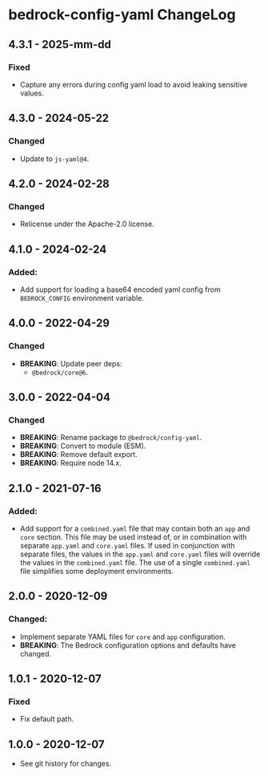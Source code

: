 # bedrock-config-yaml ChangeLog

## 4.3.1 - 2025-mm-dd

### Fixed
- Capture any errors during config yaml load to avoid leaking sensitive values.

## 4.3.0 - 2024-05-22

### Changed
- Update to `js-yaml@4`.

## 4.2.0 - 2024-02-28

### Changed
- Relicense under the Apache-2.0 license.

## 4.1.0 - 2024-02-24

### Added:
- Add support for loading a base64 encoded yaml config from `BEDROCK_CONFIG`
  environment variable.

## 4.0.0 - 2022-04-29

### Changed
- **BREAKING**: Update peer deps:
  - `@bedrock/core@6`.

## 3.0.0 - 2022-04-04

### Changed
- **BREAKING**: Rename package to `@bedrock/config-yaml`.
- **BREAKING**: Convert to module (ESM).
- **BREAKING**: Remove default export.
- **BREAKING**: Require node 14.x.

## 2.1.0 - 2021-07-16

### Added:
- Add support for a `combined.yaml` file that may contain both an `app` and
  `core` section. This file may be used instead of, or in combination with
  separate `app.yaml` and `core.yaml` files. If used in conjunction with
  separate files, the values in the `app.yaml` and `core.yaml` files will
  override the values in the `combined.yaml` file. The use of a single
  `combined.yaml` file simplifies some deployment environments.

## 2.0.0 - 2020-12-09

### Changed:
- Implement separate YAML files for `core` and `app` configuration.
- **BREAKING**: The Bedrock configuration options and defaults have changed.

## 1.0.1 - 2020-12-07

### Fixed
- Fix default path.

## 1.0.0 - 2020-12-07

- See git history for changes.
